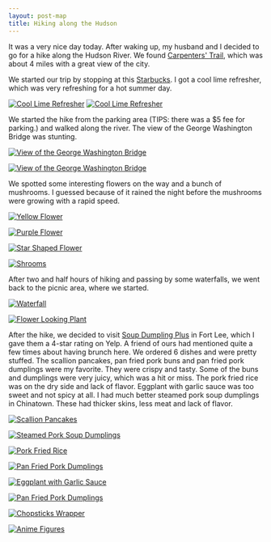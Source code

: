 ```yaml
---
layout: post-map
title: Hiking along the Hudson
---
```


It was a very nice day today. After waking up, my husband and I decided to go for a hike along the Hudson River. We found <a href="https://goo.gl/FrWpAh" target="`_blank`">Carpenters' Trail</a>, which was about 4 miles with a great view of the city.

We started our trip by stopping at this <a href="https://goo.gl/3ML13A"  title="My Yelp review" target="`_blank`">Starbucks</a>. I got a cool lime refresher, which was very refreshing for a hot summer day.

<div class="post-img">
  <a href="https://goo.gl/o3ut2k" target="`_blank`"><img src="https://goo.gl/KfUCtn" title="My posted photo on Yelp" alt="Cool Lime Refresher"/></a>
  <a href="https://goo.gl/ovEfWq" target="`_blank`"><img src="https://goo.gl/XzP5mM" title="My posted photo on Yelp" alt="Cool Lime Refresher"/></a>
</div>

We started the hike from the parking area (TIPS: there was a $5 fee for parking.) and walked along the river. The view of the George Washington Bridge was stunting.

<div class="post-img">
  <a href="https://goo.gl/h2jnEK" target="`_blank`"><img src="https://goo.gl/fYeD9H" title="My posted photo on Yelp" alt="View of the George Washington Bridge" class="post-img" /></a>

  <a href="https://goo.gl/LD5Wub" target="`_blank`"><img src="https://goo.gl/rfPHNc" title="My posted photo on Yelp" alt="View of the George Washington Bridge" class="post-img" /></a>
</div>

We spotted some interesting flowers on the way and a bunch of mushrooms. I guessed because of it rained the night before the mushrooms were growing with a rapid speed.

<div class="post-img">
  <a href="https://goo.gl/txvw4T" target="`_blank`"><img src="https://goo.gl/M11yCF" title="My posted photo on Yelp" alt="Yellow Flower" class="post-img" /></a>

  <a href="https://goo.gl/q2TPmK" target="`_blank`"><img src="https://goo.gl/x23eFf" title="My posted photo on Yelp" alt="Purple Flower" class="post-img" /></a>

  <a href="https://goo.gl/x3gfNi" target="`_blank`"><img src="https://goo.gl/qCF3p3" title="My posted photo on Yelp" alt="Star Shaped Flower" class="post-img" /></a>

  <a href="https://goo.gl/4WN4Cr" target="`_blank`"><img src="https://goo.gl/wdgarf" title="My posted photo on Yelp" alt="Shrooms" class="post-img" /></a>
</div>

After two and half hours of hiking and passing by some waterfalls, we went back to the picnic area, where we started.

<div class="post-img">
  <a href="https://goo.gl/X4caje" target="`_blank`"><img src="https://goo.gl/o7RQU3" title="My posted photo on Yelp" alt="Waterfall" class="post-img" /></a>

  <a href="https://goo.gl/h1Y37D" target="`_blank`"><img src="https://goo.gl/8REUMj" title="My posted photo on Yelp" alt="Flower Looking Plant" class="post-img" /></a>
</div>

After the hike, we decided to visit <a href="https://goo.gl/v4wv1T" target="`_blank`">Soup Dumpling Plus</a> in Fort Lee, which I gave them a 4-star rating on Yelp. A friend of ours had mentioned quite a few times about having brunch here. We ordered 6 dishes and were pretty stuffed. The scallion pancakes, pan fried pork buns and pan fried pork dumplings were my favorite. They were crispy and tasty. Some of the buns and dumplings were very juicy, which was a hit or miss. The pork fried rice was on the dry side and lack of flavor. Eggplant with garlic sauce was too sweet and not spicy at all. I had much better steamed pork soup dumplings in Chinatown. These had thicker skins, less meat and lack of flavor.

<div class="post-img">
  <a href="https://goo.gl/PPqnDX" target="`_blank`"><img src="https://goo.gl/LL65iy" title="My posted photo on Yelp" alt="Scallion Pancakes" class="post-img" /></a>

  <a href="https://goo.gl/htG1t7" target="`_blank`"><img src="https://goo.gl/Rjz1NC" title="My posted photo on Yelp" alt="Steamed Pork Soup Dumplings" class="post-img" /></a>

  <a href="https://goo.gl/Pqbg3j" target="`_blank`"><img src="https://goo.gl/mwUUw8" title="My posted photo on Yelp" alt="Pork Fried Rice" class="post-img" /></a>

  <a href="https://goo.gl/3yYGQJ" target="`_blank`"><img src="https://goo.gl/Hz3izf" title="My posted photo on Yelp" alt="Pan Fried Pork Dumplings" class="post-img" /></a>

  <a href="https://goo.gl/wG5ckA" target="`_blank`"><img src="https://goo.gl/GKvxpU" title="My posted photo on Yelp" alt="Eggplant with Garlic Sauce" class="post-img" /></a>

  <a href="https://goo.gl/tnLa9h" target="`_blank`"><img src="https://goo.gl/RbQMmq" title="My posted photo on Yelp" alt="Pan Fried Pork Dumplings" class="post-img" /></a>

  <a href="https://goo.gl/TpUXwP" target="`_blank`"><img src="https://goo.gl/CXRjtd" title="My posted photo on Yelp" alt="Chopsticks Wrapper" class="post-img" /></a>

  <a href="https://goo.gl/15w4TX" target="`_blank`"><img src="https://goo.gl/T5CuVQ" title="My posted photo on Yelp" alt="Anime Figures" class="post-img" /></a>
</div>
